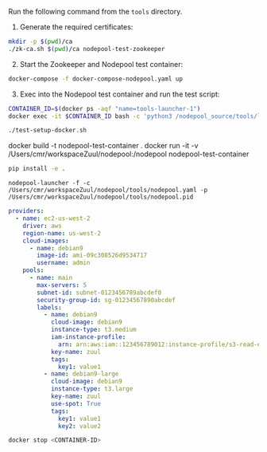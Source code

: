 Run the following command from the `tools` directory. 

1. Generate the required certificates:

```bash
mkdir -p $(pwd)/ca
./zk-ca.sh $(pwd)/ca nodepool-test-zookeeper
```

2. Start the Zookeeper and Nodepool test container:

```bash
docker-compose -f docker-compose-nodepool.yaml up
```

3. Exec into the Nodepool test container and run the test script:

```bash
CONTAINER_ID=$(docker ps -aqf "name=tools-launcher-1")
docker exec -it $CONTAINER_ID bash -c 'python3 /nodepool_source/tools/load-test.py --label ubuntu-test'
```



















```bash
./test-setup-docker.sh
```

docker build -t nodepool-test-container .
docker run -it -v /Users/cmr/workspaceZuul/nodepool:/nodepool nodepool-test-container

```bash
pip install -e .
```





```
nodepool-launcher -f -c /Users/cmr/workspaceZuul/nodepool/tools/nodepool.yaml -p /Users/cmr/workspaceZuul/nodepool/tools/nodepool.pid

```


```yaml
providers:
  - name: ec2-us-west-2
    driver: aws
    region-name: us-west-2
    cloud-images:
      - name: debian9
        image-id: ami-09c308526d9534717
        username: admin
    pools:
      - name: main
        max-servers: 5
        subnet-id: subnet-0123456789abcdef0
        security-group-id: sg-01234567890abcdef
        labels:
          - name: debian9
            cloud-image: debian9
            instance-type: t3.medium
            iam-instance-profile:
              arn: arn:aws:iam::123456789012:instance-profile/s3-read-only
            key-name: zuul
            tags:
              key1: value1
          - name: debian9-large
            cloud-image: debian9
            instance-type: t3.large
            key-name: zuul
            use-spot: True
            tags:
              key1: value1
              key2: value2
```

```bash
docker stop <CONTAINER-ID>
```

